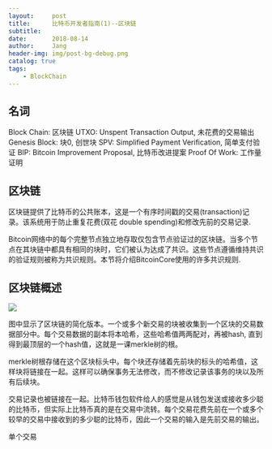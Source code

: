 ```yaml
---
layout:     post
title:      比特币开发者指南(1)--区块链
subtitle:   
date:       2018-08-14
author:     Jang
header-img: img/post-bg-debug.png
catalog: true
tags:
    - BlockChain
---
```


## 名词
Block Chain: 区块链
UTXO: Unspent Transaction Output, 未花费的交易输出
Genesis Block: 块0, 创世块
SPV: Simplified Payment Verification, 简单支付验证
BIP: Bitcoin Improvement Proposal, 比特币改进提案
Proof Of Work: 工作量证明

## 区块链
区块链提供了比特币的公共账本，这是一个有序时间戳的交易(transaction)记录。该系统用于防止重复花费(双花 double spending)和修改先前的交易记录.

Bitcoin网络中的每个完整节点独立地存取仅包含节点验证过的区块链。当多个节点在其块链中都具有相同的块时，它们被认为达成了共识。这些节点遵循维持共识的验证规则被称为共识规则。本节将介绍BitcoinCore使用的许多共识规则.

## 区块链概述
<img src="https://img-blog.csdn.net/20170706152420194?watermark/2/text/aHR0cDovL2Jsb2cuY3Nkbi5uZXQvZ2FtbWFn/font/5a6L5L2T/fontsize/400/fill/I0JBQkFCMA==/dissolve/70/gravity/Center"/>

图中显示了区块链的简化版本。一个或多个新交易的块被收集到一个区块的交易数据部分中。每个交易数据的副本将本哈希，这些哈希值两两配对，再被hash, 直到得到最顶层的一个hash值，这就是一课merkle树的根。

merkle树根存储在这个区块标头中。每个块还存储着先前块的标头的哈希值，这样块将链接在一起。这样可以确保事务无法修改，而不修改记录该事务的块以及所有后续块。

交易记录也被链接在一起。比特币钱包软件给人的感觉是从钱包发送或接收多少聪的比特币，但实际上比特币真的是在交易中流转。每个交易花费先前在一个或多个较早的交易中接收到的多少聪的比特币，因此一个交易的输入是先前交易的输出。

单个交易


